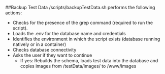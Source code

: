 ##Backup Test Data
/scripts/backupTestData.sh performs the following actions:
- Checks for the presence of the grep command (required to run the script).
- Loads the .env for the database name and credentials
- Identifies the environment in which the script exists (database running natively or in a container)
- Checks database connectivity
- Asks the user if they want to continue
  - If yes: Rebuilds the schema, loads test data into the database and copies images from /testData/images/ to /www/images
